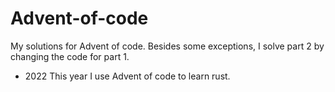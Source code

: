 # Advent-of-code

My solutions for Advent of code. Besides some exceptions, I solve part 2 by changing the code for part 1.
- 2022 This year I use Advent of code to learn rust.
